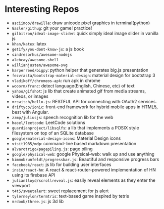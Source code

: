 # Interesting Repos

* `asciimoo/drawille`: draw unicode pixel graphics in terminal(python)
* `Gazler/githug`: git your game! practice!
* `gilbitron/ideal-image-slider`: quick simply ideal image slider in vanilla js
* `khan/katex`: latex
* `getify/you-dont-know-js`: a js book
* `sindresorhus/awesome-nodejs`
* `alebcay/awesome-shell`
* `willianjusten/awesome-svg`
* `harperreed/bigpy`: python helper that generates big.js presentation
* `fezvrasta/bootstrap-material-design`: material design for bootstrap 3
* `vladikoff/chromeos-apk`: run apk in chrome
* `wooorm/franc`: detect language(English, Chinese, etc) of text
* `yahoo/gifshot`: js lib that create animated gif from media streams, videos, or images
* `mrswitch/hello.js`: RESTFUL API for connecting with OAuth2 services.
* `driftyco/ionic`: front-end framework for hybrid mobile apps in HTML5, best with Angular.
* `zzmp/juliusjs`: speech recognition lib for the web
* `haoel/leetcode`: LeetCode solutions
* `guardianproject/libsqlfs`: a lib that implements a POSIX style filesystem on top of an SQLite database
* `google/material-design-icons`: Material Design icons
* `visit1985/mdp`: command-line based markdown presentation
* `alvarotrigo/pagepiling.js`: page piling
* `google/physical-web`: google Physical-web: walk up and use anything
* `kimmobrunfeldt/progressbar.js`: Beautiful and responsive progress bars
* `facebook/react`: js lib for building user interfaces
* `insin/react-hn`: A react & react-router-powered implementation of HN using its firebase API
* `julianlloyd/scrollreveal.js`: easily reveal elements as they enter the viewport
* `t4t5/sweetalert`: sweet replacement for js alert
* `tylerneylon/termtris`: text-based game inspired by tetris
* `mrdoob/three.js`: js 3d lib

